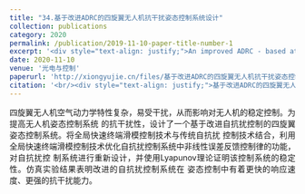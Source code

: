 ```yaml
---
title: "34.基于改进ADRC的四旋翼无人机抗干扰姿态控制系统设计"
collection: publications
category: 2020
permalink: /publication/2019-11-10-paper-title-number-1
excerpt: '<div style="text-align: justify;">An improved ADRC - based attitude control system for quadrotor UAVs, combining GFTSM, is designed and its superiority is verified by simulations.</div>'
date: 2020-11-10
venue: '光电与控制'
paperurl: 'http://xiongyujie.cn/files/基于改进ADRC的四旋翼无人机抗干扰姿态控制系统设计_余小燕.pdf'
citation: '<br/><div style="text-align: justify;">基于改进ADRC的四旋翼无人机抗干扰姿态控制系统设计, 余小燕，孙宪坤*，熊玉洁，胡清礼，陈善鹏, 《电光与控制》，2020，27 (12): 78-83</div>'
---
```


<div style="text-align: justify;">四旋翼无人机空气动力学特性复杂，易受干扰，从而影响对无人机的稳定控制。为提高无人机姿态控制系统 的抗干扰性，设计了一个基于改进自抗扰控制的四旋翼姿态控制系统。将全局快速终端滑模控制技术与传统自抗扰 控制技术结合，利用全局快速终端滑模控制技术优化自抗扰控制系统中非线性误差反馈控制律的功能，对自抗扰控 制系统进行重新设计，并使用Lyapunov理论证明该控制系统的稳定性。仿真实验结果表明改进的自抗扰控制系统在 姿态控制中有着更快的响应速度、更强的抗干扰能力。</div>

<br/>
